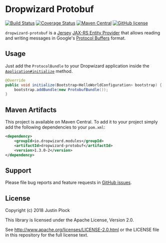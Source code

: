 Dropwizard Protobuf
===================
[![Build Status](https://travis-ci.org/dropwizard/dropwizard-protobuf.svg?branch=master)](https://travis-ci.org/dropwizard/dropwizard-protobuf)
[![Coverage Status](https://coveralls.io/repos/github/dropwizard/dropwizard-protobuf/badge.svg?branch=master)](https://coveralls.io/github/dropwizard/dropwizard-protobuf?branch=master)
[![Maven Central](https://img.shields.io/maven-central/v/io.dropwizard.modules/dropwizard-protobuf.svg?style=flat-square)](https://maven-badges.herokuapp.com/maven-central/io.dropwizard.modules/dropwizard-protobuf/)
[![GitHub license](https://img.shields.io/github/license/dropwizard/dropwizard-protobuf.svg?style=flat-square)](https://github.com/dropwizard/dropwizard-protobuf/tree/master)


`dropwizard-protobuf` is a [Jersey](https://jersey.github.io) [JAX-RS Entity Provider](https://jersey.github.io/documentation/latest/message-body-workers.html) that allows reading and writing messages in Google's [Protocol Buffers](https://developers.google.com/protocol-buffers/) format.


Usage
-----

Just add the `ProtocolBundle` to your Dropwizard application inside the [`Application#initialize`](http://www.dropwizard.io/1.3.0/dropwizard-core/apidocs/io/dropwizard/Application.html#initialize-io.dropwizard.setup.Bootstrap-) method.

```java
@Override
public void initialize(Bootstrap<HelloWorldConfiguration> bootstrap) {
    bootstrap.addBundle(new ProtobufBundle());
}
```

Maven Artifacts
---------------

This project is available on Maven Central. To add it to your project simply add the following dependencies to your `pom.xml`:

```xml
<dependency>
    <groupId>io.dropwizard.modules</groupId>
    <artifactId>dropwizard-protobuf</artifactId>
    <version>1.3.0-2</version>
</dependency>
```

Support
-------

Please file bug reports and feature requests in [GitHub issues](https://github.com/dropwizard/dropwizard-protobuf/issues).


License
-------

Copyright (c) 2018 Justin Plock

This library is licensed under the Apache License, Version 2.0.

See http://www.apache.org/licenses/LICENSE-2.0.html or the LICENSE file in this repository for the full license text.
